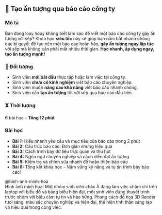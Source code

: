 ## 📌 Tạo ấn tượng qua báo cáo công ty

### Mô tả
Bạn đang loay hoay không biết làm sao để viết một báo cáo công ty gây ấn tượng với sếp? Khóa học **siêu tốc** này sẽ giúp bạn nắm bắt nhanh chóng các bí quyết để tạo nên một báo cáo hoàn hảo, **gây ấn tượng ngay lập tức** với sếp mà không cần phải mất nhiều thời gian. **Học nhanh, áp dụng ngay, tạo ấn tượng mạnh!**

### 🎯 Đối tượng
- Sinh viên **mới bắt đầu** thực tập hoặc làm việc tại công ty.
- Sinh viên **chưa có kinh nghiệm** viết báo cáo chuyên nghiệp.
- Sinh viên muốn **nâng cao khả năng** viết báo cáo nhanh chóng.
- Sinh viên cần **tạo ấn tượng** tốt với sếp qua báo cáo đầu tiên.

### ⏳ Thời lượng
6 bài học – **Tổng 12 phút**

### Bài học
- **Bài 1:** Hiểu nhanh yêu cầu và mục tiêu của báo cáo trong 2 phút
- **Bài 2:** Cấu trúc báo cáo: Đơn giản nhưng hiệu quả
- **Bài 3:** Cách trình bày dữ liệu trực quan và thu hút
- **Bài 4:** Ngôn ngữ chuyên nghiệp và cách diễn đạt ấn tượng
- **Bài 5:** Kiểm tra và chỉnh sửa nhanh để hoàn thiện báo cáo
- **Bài 6:** Tổng kết khóa học – Nắm vững kỹ năng và tự tin trình bày báo cáo!

@hinh-anh-minh-hoa  
Hình ảnh minh họa: Một nhóm sinh viên châu Á đang làm việc chăm chỉ trên laptop với biểu đồ và bảng biểu hiện đại, một sinh viên đứng thuyết trình trước nhóm với biểu cảm tự tin và hào hứng. Phong cách đồ họa 3D Render tươi sáng, màu sắc chuyên nghiệp và hiện đại, thể hiện tinh thần sáng tạo và hiệu quả trong công việc.